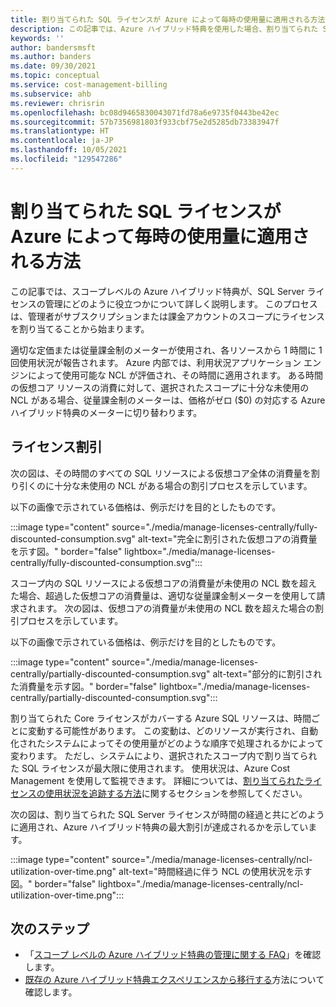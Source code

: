 ```yaml
---
title: 割り当てられた SQL ライセンスが Azure によって毎時の使用量に適用される方法
description: この記事では、Azure ハイブリッド特典を使用した場合、割り当てられた SQL ライセンスが Azure によってどのように毎時の使用量に適用されるかについて詳しく説明します。
keywords: ''
author: bandersmsft
ms.author: banders
ms.date: 09/30/2021
ms.topic: conceptual
ms.service: cost-management-billing
ms.subservice: ahb
ms.reviewer: chrisrin
ms.openlocfilehash: bc08d9465830043071fd78a6e9735f0443be42ec
ms.sourcegitcommit: 57b7356981803f933cbf75e2d5285db73383947f
ms.translationtype: HT
ms.contentlocale: ja-JP
ms.lasthandoff: 10/05/2021
ms.locfileid: "129547286"
---
```

# <a name="how-azure-applies-assigned-sql-licenses-to-hourly-usage"></a>割り当てられた SQL ライセンスが Azure によって毎時の使用量に適用される方法

この記事では、スコープレベルの Azure ハイブリッド特典が、SQL Server ライセンスの管理にどのように役立つかについて詳しく説明します。 このプロセスは、管理者がサブスクリプションまたは課金アカウントのスコープにライセンスを割り当てることから始まります。

適切な定価または従量課金制のメーターが使用され、各リソースから 1 時間に 1 回使用状況が報告されます。 Azure 内部では、利用状況アプリケーション エンジンによって使用可能な NCL が評価され、その時間に適用されます。 ある時間の仮想コア リソースの消費に対して、選択されたスコープに十分な未使用の NCL がある場合、従量課金制のメーターは、価格がゼロ ($0) の対応する Azure ハイブリッド特典のメーターに切り替わります。

## <a name="license-discount"></a>ライセンス割引 

次の図は、その時間のすべての SQL リソースによる仮想コア全体の消費量を割り引くのに十分な未使用の NCL がある場合の割引プロセスを示しています。

以下の画像で示されている価格は、例示だけを目的としたものです。

:::image type="content" source="./media/manage-licenses-centrally/fully-discounted-consumption.svg" alt-text="完全に割引された仮想コアの消費量を示す図。" border="false" lightbox="./media/manage-licenses-centrally/fully-discounted-consumption.svg":::


スコープ内の SQL リソースによる仮想コアの消費量が未使用の NCL 数を超えた場合、超過した仮想コアの消費量は、適切な従量課金制メーターを使用して請求されます。 次の図は、仮想コアの消費量が未使用の NCL 数を超えた場合の割引プロセスを示しています。

以下の画像で示されている価格は、例示だけを目的としたものです。

:::image type="content" source="./media/manage-licenses-centrally/partially-discounted-consumption.svg" alt-text="部分的に割引された消費量を示す図。" border="false" lightbox="./media/manage-licenses-centrally/partially-discounted-consumption.svg":::

割り当てられた Core ライセンスがカバーする Azure SQL リソースは、時間ごとに変動する可能性があります。 この変動は、どのリソースが実行され、自動化されたシステムによってその使用量がどのような順序で処理されるかによって変わります。 ただし、システムにより、選択されたスコープ内で割り当てられた SQL ライセンスが最大限に使用されます。 使用状況は、Azure Cost Management を使用して監視できます。 詳細については、[割り当てられたライセンスの使用状況を追跡する方法](create-sql-license-assignments.md#track-assigned-license-use)に関するセクションを参照してください。

次の図は、割り当てられた SQL Server ライセンスが時間の経過と共にどのように適用され、Azure ハイブリッド特典の最大割引が達成されるかを示しています。

:::image type="content" source="./media/manage-licenses-centrally/ncl-utilization-over-time.png" alt-text="時間経過に伴う NCL の使用状況を示す図。" border="false" lightbox="./media/manage-licenses-centrally/ncl-utilization-over-time.png":::

## <a name="next-steps"></a>次のステップ

- 「[スコープ レベルの Azure ハイブリッド特典の管理に関する FAQ](faq-azure-hybrid-benefit-scope.yml)」を確認します。
- [既存の Azure ハイブリッド特典エクスペリエンスから移行する](transition-existing.md)方法について確認します。